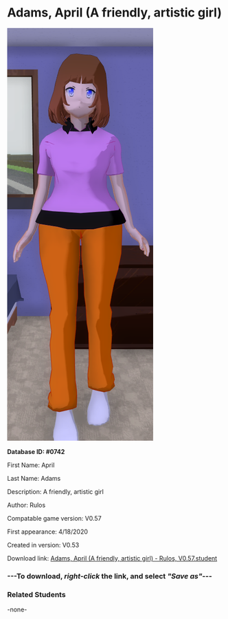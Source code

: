 # Adams, April (A friendly, artistic girl)

<img src="../../Files/Images/Adams, April (A friendly, artistic girl).png" title="Adams, April (A friendly, artistic girl) - Rulos, V0.57">

**Database ID: #0742**

First Name: April

Last Name: Adams

Description: A friendly, artistic girl

Author: Rulos

Compatable game version: V0.57

First appearance: 4/18/2020

Created in version: V0.53

Download link: <a href="https://raw.githubusercontent.com/Arbiter1223/Daigaku-Gurashi-Custom-Students/master/Files/Student%20Files/Adams%2C%20April%20(A%20friendly%2C%20artistic%20girl)%20-%20Rulos%2C%20V0.57.student">Adams, April (A friendly, artistic girl) - Rulos, V0.57.student</a>

### ---**To download, _right-click_ the link, and select _"Save as"_**---

### Related Students

-none-
